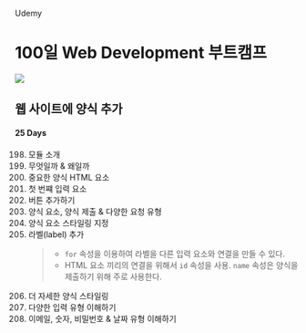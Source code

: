 Udemy

# 100일 Web Development 부트캠프

[<img src="https://img.shields.io/badge/github-%23121011.svg?style=for-the-badge&logo=github&logoColor=white" />](https://github.com/academind/100-days-of-web-development/)

## 웹 사이트에 양식 추가

#### 25 Days

198. 모듈 소개
199. 무엇일까 & 왜일까
200. 중요한 양식 HTML 요소
201. 첫 번쨰 입력 요소
202. 버튼 추가하기
203. 양식 요소, 양식 제출 & 다양한 요청 유형
204. 양식 요소 스타일링 지정
205. 라벨(label) 추가
     > - `for` 속성을 이용하여 라벨을 다른 입력 요소와 연결을 만들 수 있다.
     > - HTML 요소 끼리의 연결을 위해서 `id` 속성을 사용. `name` 속성은 양식을 제출하기 위해 주로 사용한다.
206. 더 자세한 양식 스타일링
207. 다양한 입력 유형 이해하기
208. 이메일, 숫자, 비밀번호 & 날짜 유형 이해하기
